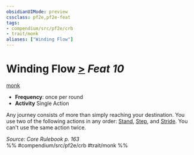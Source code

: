 ```yaml
---
obsidianUIMode: preview
cssclass: pf2e,pf2e-feat
tags:
- compendium/src/pf2e/crb
- trait/monk
aliases: ["Winding Flow"]
---
```

# Winding Flow  [>](../../rules/core-rulebook/chapter-9-playing-the-game.md#Actions "Single Action") *Feat 10*  
[monk](../../rules/traits/monk.md)  

- **Frequency**: once per round
- **Activity** Single Action

Any journey consists of more than simply reaching your destination. You use two of the following actions in any order: [Stand](../../rules/actions/stand.md), [Step](../../rules/actions/step.md), and [Stride](../../rules/actions/stride.md). You can't use the same action twice.

*Source: Core Rulebook p. 163*  
%% #compendium/src/pf2e/crb #trait/monk %%